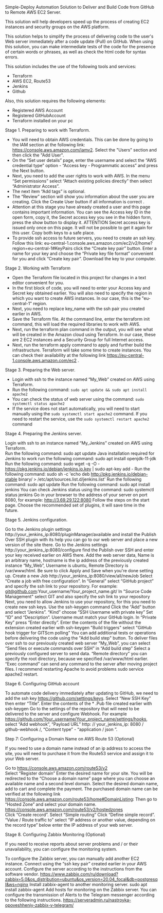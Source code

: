 Simple-Deploy Automation Solution to Deliver and Build Code from GitHub to Remote AWS EC2 Server.

This solution will help developers speed up the process of creating EC2 instances and security groups on the AWS platform. 

This solution helps to simplify the process of delivering code to the user's Web server immediately after a code update (Pull) on GitHub. When using this solution, you can make 
intermediate tests of the code for the presence of certain words or phrases, as well as check the html code for syntax errors. 

This solution includes the use of the following tools and services: 

- Terraform
- AWS EC2, Route53
- Jenkins
- Github


Also, this solution requires the following elements:

- Registered AWS Account 
- Registered GitHubAccount 
- Terraform installed on your pc  


Stage 1. Preparing to work with Terraform. 

- You will need to obtain AWS credentials. This can be done by going to the IAM section at the following link: https://console.aws.amazon.com/iamv2. Select the "Users" section and then click the "Add User".
- On the “Set user details” page, enter the username and select the “AWS credential type” option - “Access key - Programmatic access” and press the Next button. 
- Next, you need to add the user rights to work with AWS. In the menu “Set permissions” select “Attach existing policies directly” then select “Administrator Access”.  
- The next item “Add tags” is optional.
- The “Review” section will show you information about the user you are creating. Click the Create User button if all information is correct .
- Attention at this stage you have already created a user and this page contains important information. You can see the Access key ID in the open form, copy it, the Secret access key you see in the hidden form, press the show button to display it. ATTENTION Secret access key is issued only once on this page. It will not be possible to get it again for this user. Copy both keys to a safe place. 
- To provide ssh access to future servers, you need to create an ssh key. Follow this link: eu-central-1.console.aws.amazon.com/ec2/v2/home?region=eu-central-1#KeyPairs  click the “Create key pair” button. Enter a name for your key and choose the “Private key file format” convenient for you and click “Create key pair”. Download the key to your computer. 


Stage 2. Working with Terraform 

- Open the Terraform file located in this project for changes in a text editor convenient for you. 
- In the first block of code, you will need to enter your Access key and Secret key obtained earlier. You will also need to specify the region in which you want to create AWS instances. In our case, this is the "eu-central-1" region. 
- Next, you need to replace key_name with the ssh pair you created earlier in AWS. 
- Save the Terraform file. At the command line, enter the terraform init command, this will load the required libraries to work with AWS.
- Next, run the terraform plan command in the output, you will see what will be created in the Amazon cloud using Terraform. In our case, these are 2 EC2 instances and a Security Group for full Internet access. 
- Next, run the terraform apply command to apply and further build the infrastructure. Terraform will take some time to create instances. You can check their availability at the following link  https://eu-central-1.console.aws.amazon.com/ec2 .


Stage 3. Preparing the Web server.

- Login with ssh to the instance named “My_Web” created on AWS using Terraform.
- Run the following command: ```sudo apt update && sudo apt install apache2``` 
- You can check the status of web server using the command: ```sudo systemctl status apache2```
- If the service does not start automatically, you will need to start manually using the ```sudo systemctl start apache2``` command. If you need to restart the service, use the ```sudo systemctl restart apache2``` command 


Stage 4. Preparing the Jenkins server. 
    
Login with ssh to an instance named “My_Jenkins” created on AWS using Terraform.   
Run the following command: sudo apt update 
Java installation required for Jenkins to work run the following command:
sudo apt install openjdk-11-jdk
Run the following command: sudo wget -q -O - https://pkg.jenkins.io/debian/jenkins.io.key | sudo apt-key add -
Run the following command: sudo sh -c 'echo deb http://pkg.jenkins.io/debian-stable binary/ > /etc/apt/sources.list.d/jenkins.list'
Run the following command: sudo apt update 
Run the following command: sudo apt install jenkins
You can check Jenkins status using the command:  sudo systemctl status jenkins
Go in your browser to the address of your server on port 8080, for example:  http://3.69.29.122:8080
Follow the steps on the start page. Choose the recommended set of plugins, it will save time in the future. 




Stage 5. Jenkins configuration.

Go to the Jenkins plugin settings http://your_jenkins_ip:8080/pluginManager/available and install the Publish Over SSH plugin with its help you can go to our web server and place a new version of the site there. 
Go to the Jenkins settings http://your_jenkins_ip:8080/configure find the Publish over SSH and enter your key received earlier on AWS there. 
Add the web server data, Name is an arbitrary name, hostname is the ip address of the previously created instance “My_Web”, Username is ubuntu, Remote Directory is /var/www/html. Be sure to click Apply and Save when you're done setting up. 
Create a new Job http://your_jenkins_ip:8080/view/all/newJob Select “Create a job with free configuration”. 
In “General” select “GitHub project” and specify the ssh link to your repository. For example:  git@github.com:Your_username/Your_project_name.git/ 
In "Source Code Management" select GIT and also specify the ssh link to your repository 
Next, you need to allow Jenkins to use your repository, for this you need to create new ssh keys. Use the ssh-keygen command 
Click the “Add” button and select “Jenkins”. 
“Kind”  choose “SSH Username with private key”
Set  “ID” and “Description”.
Username must match your GitHub login. 
In “Private Key” press “Enter directly”. Enter the contents of the file without the extension created earlier with ssh-keygen 
"Build triggers" select "GitHub hook trigger for GITScm polling" 
You can add additional tests or operations before delivering the code using the "Add build step" button.
To deliver files over ssh to our previously created web server “My_Web”, you can select “Send files or execute commands over SSH” in “Add build step” Select a previously configured server to send data. “Remote directory” you can specify the root directory, because we specified /var/www/html earlier. “Exec command” can send any command to the server after moving project files. I recommend restarting Apache to avoid problems sudo service apache2 restart.  




Stage 6. Configuring GitHub account

To automate code delivery immediately after updating to GitHub, we need to add the ssh key https://github.com/settings/keys. Select “New SSH Key” then enter “Title”. Enter the contents of the * .Pub file created earlier with ssh-keygen 
Go to the settings of the repository that will need to be delivered to the server and configure Webhook. For example https://github.com/Your_username/Your_project_name/settings/hooks, select “Add webhook”, “Payload URL” http: // your_jenkins_ip: 8080 / github-webhook /, “Content type” - “application / json ”. 






Step 7: Configuring a Domain Name on AWS Route 53 (Optional) 

If you need to use a domain name instead of an ip address to access the site, you will need to purchase it from the Route53 service and assign it to your Web server. 

Go to https://console.aws.amazon.com/route53/v2  
Select “Register domain” Enter the desired name for your site. 
You will be redirected to the “Choose a domain name” page where you can choose an available name and a second level domain.
Select the desired domain name, add to cart and complete the payment. 
The purchased domain name can be verified at the following link https://console.aws.amazon.com/route53/home#DomainListing: 
Then go to “Hosted Zone” and select your domain name. https://console.aws.amazon.com/route53/v2/hostedzones   
Click “Create record”. Select “Simple routing” 
Click “Define simple record”. “Value / Route traffic to” select “IP address or another value, depending on the record type” below enter the IP address of your web server. 


Stage 8. Configuring Zabbix Monitoring (Optional) 

If you need to receive reports about server problems and / or their unavailability, you can configure the monitoring system. 

To configure the Zabbix server, you can manually add another EC2 instance. 
Connect using the “ssh key pair” created earlier in your AWS account. 
Configure the server according to the instructions from the software vendor. https://www.zabbix.com/ru/download?zabbix=5.0&os_distribution=ubuntu&os_version=20.04_focal&db=postgresql&ws=nginx
Install zabbix-agent to another monitoring server.  sudo apt install zabbix-agent
Add hosts for monitoring on the Zabbix server. 
You can configure the transmission of Alerts to the Telegram messenger according to the following instructions.   https://serveradmin.ru/nastroyka-opoveshheniy-zabbix-v-telegram/ 

